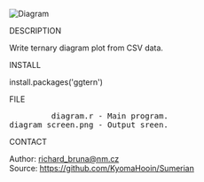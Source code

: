 ![Diagram](https://github.com/KyomaHooin/Sumerian/raw/master/diagram/diagram_screen.png "screenshot")

DESCRIPTION

Write ternary diagram plot from CSV data.

INSTALL

install.packages('ggtern')

FILE

<pre>
         diagram.r - Main program.
diagram_screen.png - Output sreen.
</pre>

CONTACT

Author: richard_bruna@nm.cz<br>
Source: https://github.com/KyomaHooin/Sumerian

